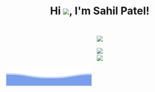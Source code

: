 <h1 align="center">Hi <img src="https://media.giphy.com/media/hvRJCLFzcasrR4ia7z/giphy.gif" width="50px">, I'm Sahil Patel!</h1>
<br>
<!-- Typing SVG by DenverCoder1 - https://github.com/DenverCoder1/readme-typing-svg -->
<p align="center">
  <a href="https://github.com/DenverCoder1/readme-typing-svg"><img src="https://readme-typing-svg.herokuapp.com?lines=Frontend%20Developer;Full+Stack+Web+Developer;Always%20learning%20new%20things&center=true&width=380&height=45"></a>
</p>


<p align = "center">
  <img src = "https://github-readme-stats.vercel.app/api?username=sahilpatel09&show_icons=true&theme=bear">
  <br/>
  <img src = "https://github-readme-streak-stats.herokuapp.com?user=sahilpatel09&theme=dark&hide_border=true" width=450>
</p>

![abc](https://raw.githubusercontent.com/amandewatnitrr/amandewatnitrr/main/imgs/bottom_header.svg)

